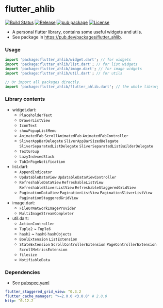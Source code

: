 # flutter_ahlib

[![Build Status](https://travis-ci.com/Aoi-hosizora/flutter_ahlib.svg?branch=master)](https://travis-ci.com/Aoi-hosizora/flutter_ahlib)
[![Release](https://img.shields.io/github/v/release/Aoi-hosizora/flutter_ahlib)](https://github.com/Aoi-hosizora/flutter_ahlib/releases)
[![pub package](https://img.shields.io/pub/v/flutter_ahlib.svg)](https://pub.dev/packages/flutter_ahlib)
[![License](https://img.shields.io/badge/license-mit-blue.svg)](./LICENSE)

+ A personal flutter library, contains some useful widgets and utils.
+ See package in https://pub.dev/packages/flutter_ahlib.

### Usage

```dart
import 'package:flutter_ahlib/widget.dart'; // for widgets
import 'package:flutter_ahlib/list.dart'; // for list widgets
import 'package:flutter_ahlib/image.dart'; // for image widgets
import 'package:flutter_ahlib/util.dart'; // for utils

// Or import all packages directly.
import 'package:flutter_ahlib/flutter_ahlib.dart'; // the whole library
```

### Library contents

+ widget.dart:
    + `PlaceholderText`
    + `DrawerListView`
    + `IconText`
    + `showPopupListMenu`
    + `AnimatedFab` `ScrollAnimatedFab` `AnimatedFabController`
    + `SliverAppBarDelegate` `SliverAppBarSizedDelegate` `SliverSeparatedListDelegate` `SliverSeparatedListBuilderDelegate`
    + `TextGroup`
    + `LazyIndexedStack`
    + `TabInPageNotification`
+ list.dart:
  + `AppendIndicator`
  + `UpdatableDataView` `UpdatableDataViewController`
  + `RefreshableDataView` `RefreshableListView` `RefreshableSliverListView` `RefreshableStaggeredGridView`
  + `PaginationDataView` `PaginationListView` `PaginationSliverListView` `PaginationStaggeredGridView`
+ image.dart:
    + `FileOrNetworkImageProvider`
    + `MultiImageStreamCompleter`
+ util.dart:
    + `ActionController`
    + `Tuple2` ~ `Tuple6`
    + `hash2` ~ `hash6` `hashObjects`
    + `BoolExtension` `ListExtension`
    + `StateExtension` `ScrollControllerExtension` `PageControllerExtension` `ScrollMetricsExtension`
    + `filesize`
    + `NotifiableData`

### Dependencies

+ See [pubspec.yaml](./pubspec.yaml)

```yaml
flutter_staggered_grid_view: ^0.3.2
flutter_cache_manager: ">=2.0.0 <3.0.0" # 2.0.0
http: ^0.12.2
```
